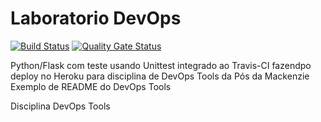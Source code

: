 # Laboratorio DevOps

[![Build Status](https://travis-ci.com/mathcardoso1997/devopslab.svg?branch=main)](https://travis-ci.com/mathcardoso1997/devopslab) [![Quality Gate Status](https://sonarcloud.io/api/project_badges/measure?project=mathcardoso1997&metric=alert_status)](https://sonarcloud.io/dashboard?id=mathcardoso1997)

Python/Flask com teste usando Unittest integrado ao Travis-CI fazendpo deploy no Heroku para disciplina de DevOps Tools da Pós da Mackenzie
Exemplo de README do DevOps Tools

Disciplina DevOps Tools
